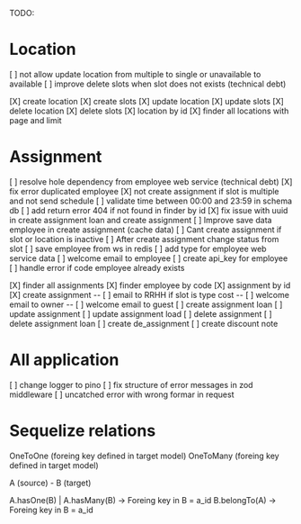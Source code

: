 TODO:

# Location

[ ] not allow update location from multiple to single or unavailable to available
[ ] improve delete slots when slot does not exists (technical debt)

[X] create location
[X] create slots
[X] update location
[X] update slots
[X] delete location
[X] delete slots
[X] location by id
[X] finder all locations with page and limit

# Assignment

[ ] resolve hole dependency from employee web service (technical debt)
[X] fix error duplicated employee
[X] not create assignment if slot is multiple and not send schedule
[ ] validate time between 00:00 and 23:59 in schema db
[ ] add return error 404 if not found in finder by id
[X] fix issue with uuid in create assignment loan and create assignment
[ ] Improve save data employee in create assignment (cache data)
[ ] Cant create assignment if slot or location is inactive
[ ] After create assignment change status from slot
[ ] save employee from ws in redis
[ ] add type for employee web service data
[ ] welcome email to employee
[ ] create api_key for employee
[ ] handle error if code employee already exists

[X] finder all assignments
[X] finder employee by code
[X] assignment by id
[X] create assignment
-- [ ] email to RRHH if slot is type cost
-- [ ] welcome email to owner
-- [ ] welcome email to guest
[ ] create assignment loan
[ ] update assignment
[ ] update assignment load
[ ] delete assignment
[ ] delete assignment loan
[ ] create de_assignment
[ ] create discount note

# All application

[ ] change logger to pino
[ ] fix structure of error messages in zod middleware
[ ] uncatched error with wrong formar in request

# Sequelize relations

OneToOne (foreing key defined in target model)
OneToMany (foreing key defined in target model)

A (source) - B (target)

A.hasOne(B) | A.hasMany(B) -> Foreing key in B = a_id
B.belongTo(A) -> Foreing key in B = a_id
